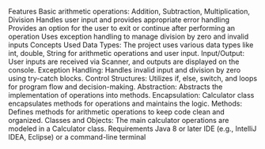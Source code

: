 Features Basic arithmetic operations: Addition, Subtraction, Multiplication, Division Handles user input and provides appropriate error handling Provides an option for the user to exit or continue after performing an operation Uses exception handling to manage division by zero and invalid inputs Concepts Used Data Types: The project uses various data types like int, double, String for arithmetic operations and user input. Input/Output: User inputs are received via Scanner, and outputs are displayed on the console. Exception Handling: Handles invalid input and division by zero using try-catch blocks. Control Structures: Utilizes if, else, switch, and loops for program flow and decision-making. Abstraction: Abstracts the implementation of operations into methods. Encapsulation: Calculator class encapsulates methods for operations and maintains the logic. Methods: Defines methods for arithmetic operations to keep code clean and organized. Classes and Objects: The main calculator operations are modeled in a Calculator class. Requirements Java 8 or later IDE (e.g., IntelliJ IDEA, Eclipse) or a command-line terminal
